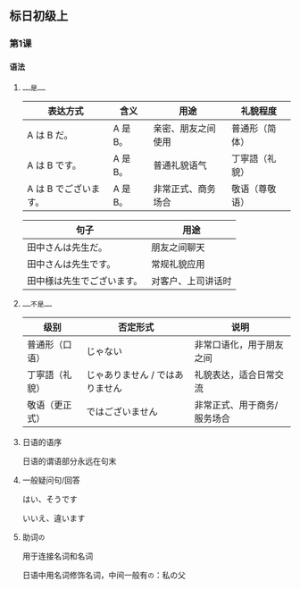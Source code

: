 ## 标日初级上

### 第1课

#### 语法

1. `……是……`

   | 表达方式              | 含义     | 用途               | 礼貌程度       |
   | --------------------- | -------- | ------------------ | -------------- |
   | A は B だ。           | A 是 B。 | 亲密、朋友之间使用 | 普通形（简体） |
   | A は B です。         | A 是 B。 | 普通礼貌语气       | 丁寧語（礼貌） |
   | A は B でございます。 | A 是 B。 | 非常正式、商务场合 | 敬语（尊敬语） |

   | 句子                       | 用途               |
   | -------------------------- | ------------------ |
   | 田中さんは先生だ。         | 朋友之间聊天       |
   | 田中さんは先生です。       | 常规礼貌应用       |
   | 田中様は先生でございます。 | 对客户、上司讲话时 |

2. `……不是……`

   | 级别           | 否定形式                        | 说明                        |
   | -------------- | ------------------------------- | --------------------------- |
   | 普通形（口语） | じゃない                        | 非常口语化，用于朋友之间    |
   | 丁寧語（礼貌） | じゃありません / ではありません | 礼貌表达，适合日常交流      |
   | 敬语（更正式） | ではございません                | 非常正式、用于商务/服务场合 |

3. 日语的语序

   日语的谓语部分永远在句末

4. 一般疑问句/回答

   はい、そうです

   いいえ、違います

5. 助词`の`

   用于连接名词和名词

   日语中用名词修饰名词，中间一般有`の`：私の父

   







